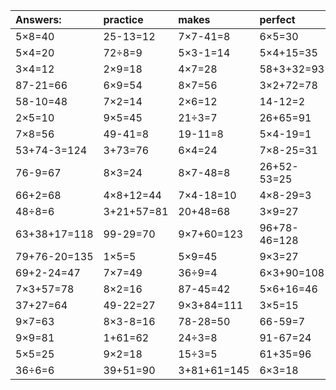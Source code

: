 | Answers: | practice | makes | perfect | ! |
| :--- | :--- | :--- | :--- | :--- |
| 5×8=40 | 25-13=12 | 7×7-41=8 | 6×5=30 | 8×6+62=110 | 
| 5×4=20 | 72÷8=9 | 5×3-1=14 | 5×4+15=35 | 66+5=71 | 
| 3×4=12 | 2×9=18 | 4×7=28 | 58+3+32=93 | 42-1=41 | 
| 87-21=66 | 6×9=54 | 8×7=56 | 3×2+72=78 | 4×5=20 | 
| 58-10=48 | 7×2=14 | 2×6=12 | 14-12=2 | 35÷5=7 | 
| 2×5=10 | 9×5=45 | 21÷3=7 | 26+65=91 | 3×7+26=47 | 
| 7×8=56 | 49-41=8 | 19-11=8 | 5×4-19=1 | 40÷8=5 | 
| 53+74-3=124 | 3+73=76 | 6×4=24 | 7×8-25=31 | 9×7-27=36 | 
| 76-9=67 | 8×3=24 | 8×7-48=8 | 26+52-53=25 | 6+61+10=77 | 
| 66+2=68 | 4×8+12=44 | 7×4-18=10 | 4×8-29=3 | 8×7-9=47 | 
| 48÷8=6 | 3+21+57=81 | 20+48=68 | 3×9=27 | 81-71=10 | 
| 63+38+17=118 | 99-29=70 | 9×7+60=123 | 96+78-46=128 | 91+36+54=181 | 
| 79+76-20=135 | 1×5=5 | 5×9=45 | 9×3=27 | 97+52+37=186 | 
| 69+2-24=47 | 7×7=49 | 36÷9=4 | 6×3+90=108 | 6×7=42 | 
| 7×3+57=78 | 8×2=16 | 87-45=42 | 5×6+16=46 | 63+24+79=166 | 
| 37+27=64 | 49-22=27 | 9×3+84=111 | 3×5=15 | 3×8=24 | 
| 9×7=63 | 8×3-8=16 | 78-28=50 | 66-59=7 | 26+33=59 | 
| 9×9=81 | 1+61=62 | 24÷3=8 | 91-67=24 | 18+56=74 | 
| 5×5=25 | 9×2=18 | 15÷3=5 | 61+35=96 | 5×3+96=111 | 
| 36÷6=6 | 39+51=90 | 3+81+61=145 | 6×3=18 | 92-82=10 | 
